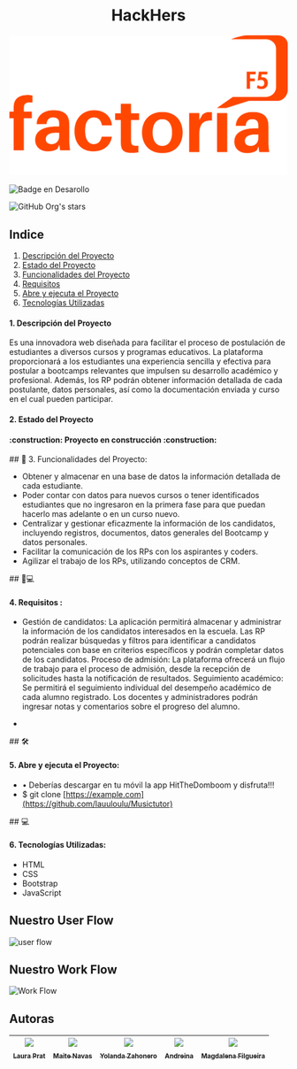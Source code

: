 
<h1 align="center"> HackHers </h1>

![Proyect Factoria CRM](https://github.com/yzadeveloper/FactoriaCRM/blob/develop/src/assets/images/Logo%20FF5%20VECTORIZADO.png)

![Badge en Desarollo](https://img.shields.io/badge/STATUS-EN%20DESAROLLO-green)

![GitHub Org's stars](https://img.shields.io/github/stars/lauuloulu?style=social)
 
  
  ## Indice
1. [Descripción del Proyecto](#descripcion-proyecto)
2. [Estado del Proyecto](#estado-proyecto)
3. [Funcionalidades del Proyecto](#funcionalidades-proyecto)
4. [Requisitos](#Requisitos-proyecto)
5. [Abre y ejecuta el Proyecto](#abre-y-ejecuta)
6. [Tecnologías Utilizadas](#tecnologias-utilizadas)


  <h4> 1. Descripción del Proyecto </h4>
  <p> Es una innovadora web diseñada para facilitar el proceso de postulación de estudiantes a diversos cursos y programas educativos. La plataforma proporcionará a los estudiantes una experiencia sencilla y efectiva para postular a bootcamps relevantes que impulsen su desarrollo académico y profesional. Además, los RP podrán obtener información detallada de cada postulante, datos personales, así como la documentación enviada y curso en el cual pueden participar. </p> 
  
  
  <h4> 2. Estado del Proyecto </h4>
  <h4>  :construction: Proyecto en construcción :construction:  </h4> 
  
   <p> </p>
  
  
  \## 🔨 </h4> 3. Funcionalidades del Proyecto:</h4>

  - Obtener y almacenar en una base de datos la información detallada de cada estudiante.
  - Poder contar con datos para nuevos cursos o tener identificados estudiantes que no ingresaron en la primera fase para que puedan hacerlo mas adelante o en un curso nuevo.
  - Centralizar y gestionar eficazmente la información de los candidatos, incluyendo registros, documentos, datos generales del Bootcamp y datos personales.
  - Facilitar la comunicación de los RPs con los aspirantes y coders. 
  - Agilizar el trabajo de los RPs, utilizando conceptos de CRM. 
  
  
   \## 📁💻 <h4> 4. Requisitos :</h4>
   
   - Gestión de candidatos:
     La aplicación permitirá almacenar y administrar la información de los candidatos interesados en la escuela.
Las RP podrán realizar búsquedas y filtros para identificar a candidatos potenciales con base en criterios específicos y podrán completar datos de los candidatos.
Proceso de admisión:
La plataforma ofrecerá un flujo de trabajo para el proceso de admisión, desde la recepción de solicitudes hasta la notificación de resultados.
Seguimiento académico:
Se permitirá el seguimiento individual del desempeño académico de cada alumno registrado.
Los docentes y administradores podrán ingresar notas y comentarios sobre el progreso del alumno.

   - 
   \## 🛠️ <h4> 5. Abre y ejecuta el Proyecto:</h4>
   
   - •	Deberías descargar en tu móvil la app HitTheDomboom y disfruta!!!
   - $ git clone [https://example.com](https://github.com/lauuloulu/Musictutor)
   
   \## 💻 <h4> 6. Tecnologías Utilizadas:</h4>
   - HTML
   - CSS
   - Bootstrap
   - JavaScript
   
   <h2> Nuestro User Flow </h2>
   
   ![user flow](https://github.com/lauuloulu/Musictutor/assets/132447020/b9240db9-a5ac-4cea-b860-90a75894898e)
   
   <h2> Nuestro Work Flow </h2>
   
   ![Work Flow](https://github.com/lauuloulu/Musictutor/assets/132447020/0da7f42f-81ee-415a-9a1b-52c10f49b53e)

   ## Autoras

| [<img src="https://avatars.githubusercontent.com/u/132446914?v=4" width=115><br><sub>Laura Prat</sub>](https://github.com/lauuloulu) | [<img src="https://avatars.githubusercontent.com/u/132447016?v=4" width=115><br><sub>Maite Navas</sub>](https://github.com/MaiteNavas) | [<img src="https://avatars.githubusercontent.com/u/67557714?v=4" width=115><br><sub>Yolanda Zahonero</sub>](https://github.com/yzadeveloper) | [<img src="https://avatars.githubusercontent.com/u/108815965?v=4" width=115><br><sub>Andreina</sub>](https://github.com/Andre-889) | [<img src="https://avatars.githubusercontent.com/u/132447020?v=4" width=115><br><sub>Magdalena Filgueira</sub>](https://github.com/MaggieFilgueira) 
| :---: | :---: | :---: | :---: | :---: |
 
